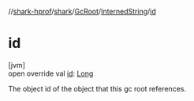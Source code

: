 //[shark-hprof](../../../../index.md)/[shark](../../index.md)/[GcRoot](../index.md)/[InternedString](index.md)/[id](id.md)

# id

[jvm]\
open override val [id](id.md): [Long](https://kotlinlang.org/api/latest/jvm/stdlib/kotlin/-long/index.html)

The object id of the object that this gc root references.

